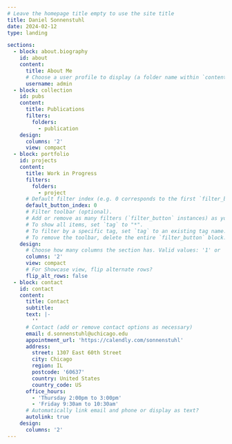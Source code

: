 ```yaml
---
# Leave the homepage title empty to use the site title
title: Daniel Sonnenstuhl
date: 2024-02-12
type: landing

sections:
  - block: about.biography
    id: about
    content:
      title: About Me
      # Choose a user profile to display (a folder name within `content/authors/`)
      username: admin
  - block: collection
    id: pubs
    content:
      title: Publications
      filters:
        folders:
          - publication
    design:
      columns: '2'
      view: compact
  - block: portfolio
    id: projects
    content:
      title: Work in Progress
      filters:
        folders:
          - project
      # Default filter index (e.g. 0 corresponds to the first `filter_button` instance below).
      default_button_index: 0
      # Filter toolbar (optional).
      # Add or remove as many filters (`filter_button` instances) as you like.
      # To show all items, set `tag` to "*".
      # To filter by a specific tag, set `tag` to an existing tag name.
      # To remove the toolbar, delete the entire `filter_button` block.
    design:
      # Choose how many columns the section has. Valid values: '1' or '2'.
      columns: '2'
      view: compact
      # For Showcase view, flip alternate rows?
      flip_alt_rows: false
  - block: contact
    id: contact
    content:
      title: Contact
      subtitle:
      text: |-
        ''
      # Contact (add or remove contact options as necessary)
      email: d.sonnenstuhl@uchicago.edu
      appointment_url: 'https://calendly.com/sonnenstuhl'
      address:
        street: 1307 East 60th Street
        city: Chicago
        region: IL
        postcode: '60637'
        country: United States
        country_code: US
      office_hours:
        - 'Thursday 2:00pm to 3:00pm'
        - 'Friday 9:30am to 10:30am'
      # Automatically link email and phone or display as text?
      autolink: true
    design:
      columns: '2'
---
```

